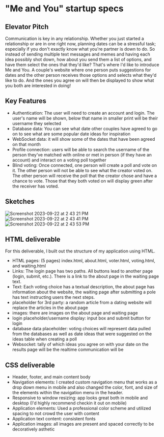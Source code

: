 # "Me and You" startup specs
## Elevator Pitch
Communication is key in any relationship. Whether you just started a relationship or are in one right now, planning dates can be a stressful task; especially if you don't exactly know what you're partner is down to do. So instead of sending multiple text messages and memes and having each idea possibly shot down, how about you send them a list of options, and have them select the ones that they'd like? That's where I'd like to introduce Me and You. A couple's website where one person puts suggestions for dates and the other person receives those options and selects what they'd like to do. And the ones you agree on will then be displayed to show what you both are interested in doing!

## Key Features
- Authentication: The user will need to create an account and login. The user's name will be shown, below that name in smaller print will be their username they selected
- Database data: You can see what date other couples have agreed to go on to see what are some popular date ideas for inspiration
- WebSocket data: it will show some of the dates that have been agreed on that month
- Profile connection: users will be able to search the username of the person they've matched with online or met in person (if they have an account) and interact on a voting poll together
- Blind voting: Once connected, one person will create a poll and vote on it. The other person will not be able to see what the creator voted on. The other person will receive the poll that the creator chose and have a chance to vote. Those that they both voted on will display green after the receiver has voted.

## Sketches
![Screenshot 2023-09-22 at 2 43 21 PM](https://github.com/curryan7/startup/assets/103795725/2c7627fd-f1d5-4aaa-9ba1-db9cfc2d4de5)
![Screenshot 2023-09-22 at 2 43 41 PM](https://github.com/curryan7/startup/assets/103795725/462ab83f-43f5-4650-b0fc-04904d82f829)
![Screenshot 2023-09-22 at 2 43 53 PM](https://github.com/curryan7/startup/assets/103795725/bc70ad16-a047-4eed-9762-e4394eed2058)

## HTML deliverable
For this deliverable, I built out the structure of my application using HTML.
- HTML pages: (5 pages) index.html, about.html, voter.html, voting.html, and waiting.html
- Links: The login page has two paths. All buttons lead to another page (login, submit, etc.). There is a link to the about page in the waiting page text.
- Text: Each voting choice has a textual description, the about page has information about the website, the waiting page after submitting a pole has text instructing users the next steps.
- placeholder for 3rd party: a random article from a dating website will replace the articles in the about page
- images: there are images on the about page and waiting page
- login placeholder/username display: input box and submit button for login
- database data placeholder: voting choices will represent data pulled from the databases as well as date ideas that were suggested on the ideas table when creating a poll
- Websocket: tally of which ideas you agree on with your date on the results page will be the realtime communication will be

## CSS deliverable
- Header, footer, and main content body
- Navigation elements: I created custom navigation menu that works as a drop down menu in mobile and also changed the color, font, and size of the elements within the navigation menu in the header.
- Responsive to window resizing: app looks great both in mobile and desktop (I'd highly recommend checkin it out on mobile)
- Application elements: Used a professional color scheme and utilized spacing to not crowd the user with content
- Application text content: consistent fonts
- Application images: all images are present and spaced correctly to be decoratively asthetic
